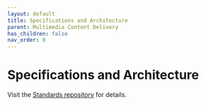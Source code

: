 ```yaml
---
layout: default
title: Specifications and Architecture
parent: Multimedia Content Delivery
has_children: false
nav_order: 0
---
```

# Specifications and Architecture
Visit the [Standards repository](https://5g-mag.github.io/Standards/pages/multimedia-content-delivery.html) for details.
